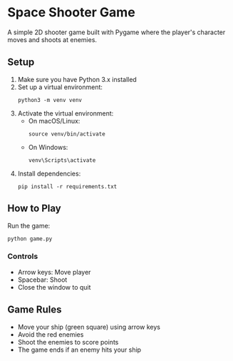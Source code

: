 # Space Shooter Game

A simple 2D shooter game built with Pygame where the player's character moves and shoots at enemies.

## Setup

1. Make sure you have Python 3.x installed
2. Set up a virtual environment:
   ```
   python3 -m venv venv
   ```
3. Activate the virtual environment:
   - On macOS/Linux:
     ```
     source venv/bin/activate
     ```
   - On Windows:
     ```
     venv\Scripts\activate
     ```
4. Install dependencies:
   ```
   pip install -r requirements.txt
   ```

## How to Play

Run the game:
```
python game.py
```

### Controls
- Arrow keys: Move player
- Spacebar: Shoot
- Close the window to quit

## Game Rules
- Move your ship (green square) using arrow keys
- Avoid the red enemies
- Shoot the enemies to score points
- The game ends if an enemy hits your ship 